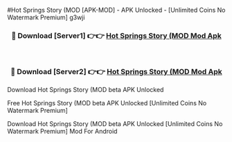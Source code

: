 #Hot Springs Story (MOD [APK-MOD] - APK Unlocked - [Unlimited Coins No Watermark Premium] g3wji



<div align="center">

<h3>🔴 Download [Server1] 👉👉 <a href="https://momento.my/?title=Hot_Springs_Story_(MOD">Hot Springs Story (MOD Mod Apk</a></h3><br>

<h3>🔴 Download [Server2] 👉👉 <a href="https://momento.my/?title=Hot_Springs_Story_(MOD">Hot Springs Story (MOD Mod Apk</a></h3>
</div>



Download Hot Springs Story (MOD beta APK Unlocked

Free Hot Springs Story (MOD beta APK Unlocked [Unlimited Coins No Watermark Premium]

Download Hot Springs Story (MOD beta APK Unlocked [Unlimited Coins No Watermark Premium] Mod For Android
